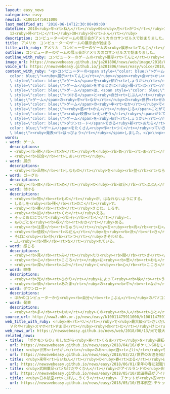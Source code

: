 ```yaml
---
layout: easy_news
categories: easy
newsid: k10011475911000
last_modified_at: '2018-06-14T12:30:00+09:00'
datetime: 2018<ruby>年<rt>ねん</rt></ruby>06<ruby>月<rt>がつ</rt></ruby>14<ruby>日<rt>にち</rt></ruby>
  12<ruby>時<rt>じ</rt></ruby>30<ruby>分<rt>ふん</rt></ruby>
description: コンピューターのゲームの展示会がアメリカのロサンゼルスで始まりました。
title: アメリカ　コンピューターのゲームの展示会が始まる
title_with_ruby: アメリカ　コンピューターのゲームの<ruby>展示<rt>てんじ</rt></ruby><ruby>会<rt>かい</rt></ruby>が<ruby>始<rt>はじ</rt></ruby>まる
outline: コンピューターのゲームの展示会がアメリカのロサンゼルスで始まりました。
outline_with_ruby: コンピューターのゲームの<ruby>展示<rt>てんじ</rt></ruby><ruby>会<rt>かい</rt></ruby>がアメリカのロサンゼルスで<ruby>始<rt>はじ</rt></ruby>まりました。
image_url: https://newswebeasy.github.io/ja201806/news/web/image/2018/06/13/K10011475911_1806130618_1806130631_01_02.jpg
voice_url: https://newswebeasy.github.io/ja201806/news/easy/voice/2018/06/14/k10011475911000.mp4
content_with_ruby: "<p>コンピューターの<span style=\"color: blue;\">ゲーム</span>の<span style=\"\
  color: blue;\"><ruby>展示<rt>てんじ</rt></ruby></span><ruby>会<rt>かい</rt></ruby>がアメリカのロサンゼルスで<ruby>始<rt>はじ</rt></ruby>まりました。<ruby>日本<rt>にっぽん</rt></ruby>のソニーや<ruby>任天堂<rt>にんてんどう</rt></ruby>、アメリカのフェイスブックなど２００<ruby>以上<rt>いじょう</rt></ruby>の<ruby>会社<rt>かいしゃ</rt></ruby>が<ruby>新<rt>あたら</rt></ruby>しい<span\
  \ style=\"color: blue;\">ゲーム</span>を<ruby>紹介<rt>しょうかい</rt></ruby>しています。</p>\n<p>オーストリアの<ruby>会社<rt>かいしゃ</rt></ruby>はバーチャルリアリティーの<span\
  \ style=\"color: blue;\">ゲーム</span>をするときに<ruby>履<rt>は</rt></ruby>く<ruby>靴<rt>くつ</rt></ruby>を<ruby>紹介<rt>しょうかい</rt></ruby>しています。バーチャルリアリティーの<span\
  \ style=\"color: blue;\">ゲーム</span>は、<span style=\"color: blue;\">ゴーグル</span>の<ruby>形<rt>かたち</rt></ruby>の<ruby>機械<rt>きかい</rt></ruby>を<span\
  \ style=\"color: blue;\">つける</span>と<ruby>自分<rt>じぶん</rt></ruby>が<span style=\"color:\
  \ blue;\">ゲーム</span>の<ruby>中<rt>なか</rt></ruby>の<ruby>世界<rt>せかい</rt></ruby>にいるように<ruby>見<rt>み</rt></ruby>えます。<ruby>会社<rt>かいしゃ</rt></ruby>によると、この<ruby>靴<rt>くつ</rt></ruby>を<ruby>履<rt>は</rt></ruby>くと、<ruby>自分<rt>じぶん</rt></ruby>が<span\
  \ style=\"color: blue;\">ゲーム</span>の<ruby>中<rt>なか</rt></ruby>で<ruby>歩<rt>ある</rt></ruby>いているように<span\
  \ style=\"color: blue;\"><ruby>感<rt>かん</rt></ruby>じる</span>ことができます。</p>\n<p><span\
  \ style=\"color: blue;\"><ruby>映像<rt>えいぞう</rt></ruby></span>がとてもきれいで、スマートフォンで<ruby>楽<rt>たの</rt></ruby>しむことができる<span\
  \ style=\"color: blue;\">ゲーム</span>を<ruby>紹介<rt>しょうかい</rt></ruby>している<ruby>会社<rt>かいしゃ</rt></ruby>もあります。アメリカの<ruby>会社<rt>かいしゃ</rt></ruby>のマイクロソフトはスマートフォンなどに<span\
  \ style=\"color: blue;\">ダウンロード</span>できる<ruby>新<rt>あたら</rt></ruby>しい<span style=\"\
  color: blue;\">ゲーム</span>をたくさん<ruby>作<rt>つく</rt></ruby>っていきたいと<span style=\"color:\
  \ blue;\"><ruby>発表<rt>はっぴょう</rt></ruby></span>しました。</p>\n<p></p>\n<p></p>"
words:
- word: ゲーム
  descriptions:
  - <ruby><rb>勝</rb><rt>か</rt></ruby>ち<ruby><rb>負</rb><rt>ま</rt></ruby>けを<ruby><rb>争</rb><rt>あらそ</rt></ruby>う<ruby><rb>遊</rb><rt>あそ</rt></ruby>び。
  - <ruby><rb>試合</rb><rt>しあい</rt></ruby>。
- word: 展示
  descriptions:
  - <ruby><rb>品物</rb><rt>しなもの</rt></ruby>を<ruby><rb>並</rb><rt>なら</rt></ruby>べて、<ruby><rb>多</rb><rt>おお</rt></ruby>くの<ruby><rb>人</rb><rt>ひと</rt></ruby>に<ruby><rb>見</rb><rt>み</rt></ruby>せること。
- word: ゴーグル
  descriptions:
  - <ruby><rb>目</rb><rt>め</rt></ruby>の<ruby><rb>部分</rb><rt>ぶぶん</rt></ruby>をすっかりおおう<ruby><rb>眼鏡</rb><rt>めがね</rt></ruby>。<ruby><rb>登山</rb><rt>とざん</rt></ruby>、スキー、<ruby><rb>水泳</rb><rt>すいえい</rt></ruby>などに<ruby><rb>使</rb><rt>つか</rt></ruby>う。
- word: 付ける
  descriptions:
  - <ruby><rb>物</rb><rt>もの</rt></ruby>が、はなれないようにする。
  - しるしを<ruby><rb>残</rb><rt>のこ</rt></ruby>す。
  - <ruby><rb>書</rb><rt>か</rt></ruby>きこむ。しるす。
  - <ruby><rb>加</rb><rt>くわ</rt></ruby>える。
  - そっとあとについて<ruby><rb>行</rb><rt>い</rt></ruby>く。
  - ものごとを<ruby><rb>収</rb><rt>おさ</rt></ruby>める。
  - <ruby><rb>注意</rb><rt>ちゅうい</rt></ruby>を<ruby><rb>向</rb><rt>む</rt></ruby>ける。
  - <ruby><rb>値段</rb><rt>ねだん</rt></ruby>を<ruby><rb>決</rb><rt>き</rt></ruby>める。
  - そばに<ruby><rb>付</rb><rt>つ</rt></ruby>きそわせる。
  - …し<ruby><rb>慣</rb><rt>な</rt></ruby>れている。
- word: 感じる
  descriptions:
  - <ruby><rb>見</rb><rt>み</rt></ruby>たり<ruby><rb>聞</rb><rt>き</rt></ruby>いたりさわったりして、ある<ruby><rb>感</rb><rt>かん</rt></ruby>じを<ruby><rb>体</rb><rt>からだ</rt></ruby>に<ruby><rb>受</rb><rt>う</rt></ruby>ける。
  - <ruby><rb>心</rb><rt>こころ</rt></ruby>に<ruby><rb>思</rb><rt>おも</rt></ruby>う。
  - <ruby><rb>深</rb><rt>ふか</rt></ruby>く<ruby><rb>心</rb><rt>こころ</rt></ruby>にしみる。<ruby><rb>感動</rb><rt>かんどう</rt></ruby>する。
- word: 映像
  descriptions:
  - <ruby><rb>光</rb><rt>ひかり</rt></ruby>によって<ruby><rb>映</rb><rt>うつ</rt></ruby>し<ruby><rb>出</rb><rt>だ</rt></ruby>された、<ruby><rb>物</rb><rt>もの</rt></ruby>の<ruby><rb>姿</rb><rt>すがた</rt></ruby>。
  - <ruby><rb>頭</rb><rt>あたま</rt></ruby>の<ruby><rb>中</rb><rt>なか</rt></ruby>にうかんだ<ruby><rb>物</rb><rt>もの</rt></ruby>の<ruby><rb>形</rb><rt>かたち</rt></ruby>やようす。イメージ。
- word: ダウンロード
  descriptions:
  - ほかのコンピューターから<ruby><rb>自分</rb><rt>じぶん</rt></ruby>のパソコンなどに、<ruby><rb>必要</rb><rt>ひつよう</rt></ruby>なデータを<ruby><rb>取</rb><rt>と</rt></ruby>り<ruby><rb>入</rb><rt>い</rt></ruby>れること。
- word: 発表
  descriptions:
  - <ruby><rb>多</rb><rt>おお</rt></ruby>くの<ruby><rb>人</rb><rt>ひと</rt></ruby>に<ruby><rb>広</rb><rt>ひろ</rt></ruby>く<ruby><rb>知</rb><rt>し</rt></ruby>らせること。
source_url: http://www3.nhk.or.jp/news/easy/k10011475911000/k10011475911000.html
web_title_with_ruby: <ruby>米<rt>べい</rt></ruby>で<ruby>最大級<rt>さいだいきゅう</rt></ruby>の<ruby>ゲーム<rt>げーむ</rt></ruby><ruby>見本市<rt>みほんいち</rt></ruby>
  ＶＲや<ruby>スマホ<rt>すまほ</rt></ruby><ruby>向<rt>む</rt></ruby>けに<ruby>注目<rt>ちゅうもく</rt></ruby>
web_news_url: https://newswebeasy.github.io/news/web/2018/06/13/米で最大級のゲーム見本市-VRやスマホ向けに注目
related_news:
- title: 「ポケモンＧＯ」をしながら<ruby>車<rt>くるま</rt></ruby>を<ruby>運転<rt>うんてん</rt></ruby>して<ruby>事故<rt>じこ</rt></ruby>　<ruby>１人<rt>ひとり</rt></ruby><ruby>亡<rt>な</rt></ruby>くなる
  url: https://newswebeasy.github.io/news/easy/2018/04/16/ポケモンGOをしながら車を運転して事故-1人亡くなる
- title: <ruby>世界<rt>せかい</rt></ruby>のお<ruby>酒<rt>さけ</rt></ruby>を<ruby>紹介<rt>しょうかい</rt></ruby>するイベント　<ruby>日本酒<rt>にほんしゅ</rt></ruby>も<ruby>紹介<rt>しょうかい</rt></ruby>
  url: https://newswebeasy.github.io/news/easy/2018/03/22/世界のお酒を紹介するイベント-日本酒も紹介
- title: <ruby>来年<rt>らいねん</rt></ruby>の<ruby>春<rt>はる</rt></ruby>に<ruby>就職<rt>しゅうしょく</rt></ruby>する<ruby>大学生<rt>だいがくせい</rt></ruby>の<ruby>面接<rt>めんせつ</rt></ruby>が<ruby>始<rt>はじ</rt></ruby>まる
  url: https://newswebeasy.github.io/news/easy/2018/06/01/来年の春に就職する大学生の面接が始まる
- title: <ruby>武田薬品<rt>たけだやくひん</rt></ruby>がアイルランドの<ruby>会社<rt>かいしゃ</rt></ruby>を６<ruby>兆<rt>ちょう</rt></ruby>８０００<ruby>億<rt>おく</rt></ruby><ruby>円<rt>えん</rt></ruby>で<ruby>買<rt>か</rt></ruby>う
  url: https://newswebeasy.github.io/news/easy/2018/05/10/武田薬品がアイルランドの会社を6兆8000億円で買う
- title: <ruby>日本航空<rt>にほんこうくう</rt></ruby>　チケットが<ruby>安<rt>やす</rt></ruby>い<ruby>飛行機<rt>ひこうき</rt></ruby>の<ruby>会社<rt>かいしゃ</rt></ruby>を<ruby>新<rt>あたら</rt></ruby>しく<ruby>作<rt>つく</rt></ruby>る
  url: https://newswebeasy.github.io/news/easy/2018/05/10/日本航空-チケットが安い飛行機の会社を新しく作る
...
```

